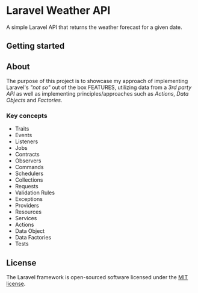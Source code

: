 # Laravel Weather API

A simple Laravel API that returns the weather forecast for a given date.

## Getting started



## About

The purpose of this project is to showcase my approach of implementing Laravel's *"not so"* out of the box FEATURES,
utilizing data from a *3rd party API* as well as implementing principles/approaches such as *Actions*, *Data Objects*
and *Factories*.

### Key concepts

- Traits
- Events
- Listeners
- Jobs
- Contracts
- Observers
- Commands
- Schedulers
- Collections
- Requests
- Validation Rules
- Exceptions
- Providers
- Resources
- Services
- Actions
- Data Object
- Data Factories
- Tests


## License

The Laravel framework is open-sourced software licensed under the [MIT license](https://opensource.org/licenses/MIT).
